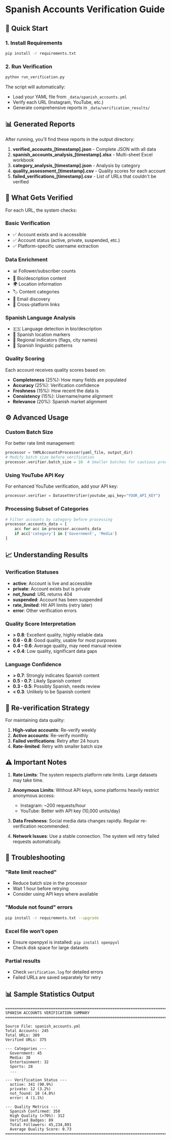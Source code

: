 # Spanish Accounts Verification Guide

## 🚀 Quick Start

### 1. Install Requirements
```bash
pip install -r requirements.txt
```

### 2. Run Verification
```bash
python run_verification.py
```

The script will automatically:
- Load your YAML file from `_data/spanish_accounts.yml`
- Verify each URL (Instagram, YouTube, etc.)
- Generate comprehensive reports in `_data/verification_results/`

## 📊 Generated Reports

After running, you'll find these reports in the output directory:

1. **verified_accounts_[timestamp].json** - Complete JSON with all data
2. **spanish_accounts_analysis_[timestamp].xlsx** - Multi-sheet Excel workbook
3. **category_analysis_[timestamp].json** - Analysis by category
4. **quality_assessment_[timestamp].csv** - Quality scores for each account
5. **failed_verifications_[timestamp].csv** - List of URLs that couldn't be verified

## 🎯 What Gets Verified

For each URL, the system checks:

### Basic Verification
- ✅ Account exists and is accessible
- ✅ Account status (active, private, suspended, etc.)
- ✅ Platform-specific username extraction

### Data Enrichment
- 📊 Follower/subscriber counts
- 📝 Bio/description content
- 🌍 Location information
- 🏷️ Content categories
- 📧 Email discovery
- 🔗 Cross-platform links

### Spanish Language Analysis
- 🇪🇸 Language detection in bio/description
- 📍 Spanish location markers
- 🏴 Regional indicators (flags, city names)
- 💬 Spanish linguistic patterns

### Quality Scoring
Each account receives quality scores based on:
- **Completeness** (25%): How many fields are populated
- **Accuracy** (25%): Verification confidence
- **Freshness** (15%): How recent the data is
- **Consistency** (15%): Username/name alignment
- **Relevance** (20%): Spanish market alignment

## ⚙️ Advanced Usage

### Custom Batch Size
For better rate limit management:
```python
processor = YAMLAccountsProcessor(yaml_file, output_dir)
# Modify batch size before verification
processor.verifier.batch_size = 10  # Smaller batches for cautious processing
```

### Using YouTube API Key
For enhanced YouTube verification, add your API key:
```python
processor.verifier = DatasetVerifier(youtube_api_key="YOUR_API_KEY")
```

### Processing Subset of Categories
```python
# Filter accounts by category before processing
processor.accounts_data = [
    acc for acc in processor.accounts_data 
    if acc['category'] in ['Government', 'Media']
]
```

## 📈 Understanding Results

### Verification Statuses
- **active**: Account is live and accessible
- **private**: Account exists but is private
- **not_found**: URL returns 404
- **suspended**: Account has been suspended
- **rate_limited**: Hit API limits (retry later)
- **error**: Other verification errors

### Quality Score Interpretation
- **> 0.8**: Excellent quality, highly reliable data
- **0.6 - 0.8**: Good quality, usable for most purposes
- **0.4 - 0.6**: Average quality, may need manual review
- **< 0.4**: Low quality, significant data gaps

### Language Confidence
- **> 0.7**: Strongly indicates Spanish content
- **0.5 - 0.7**: Likely Spanish content
- **0.3 - 0.5**: Possibly Spanish, needs review
- **< 0.3**: Unlikely to be Spanish content

## 🔄 Re-verification Strategy

For maintaining data quality:

1. **High-value accounts**: Re-verify weekly
2. **Active accounts**: Re-verify monthly
3. **Failed verifications**: Retry after 24 hours
4. **Rate-limited**: Retry with smaller batch size

## ⚠️ Important Notes

1. **Rate Limits**: The system respects platform rate limits. Large datasets may take time.

2. **Anonymous Limits**: Without API keys, some platforms heavily restrict anonymous access:
   - Instagram: ~200 requests/hour
   - YouTube: Better with API key (10,000 units/day)

3. **Data Freshness**: Social media data changes rapidly. Regular re-verification recommended.

4. **Network Issues**: Use a stable connection. The system will retry failed requests automatically.

## 🐛 Troubleshooting

### "Rate limit reached"
- Reduce batch size in the processor
- Wait 1 hour before retrying
- Consider using API keys where available

### "Module not found" errors
```bash
pip install -r requirements.txt --upgrade
```

### Excel file won't open
- Ensure openpyxl is installed: `pip install openpyxl`
- Check disk space for large datasets

### Partial results
- Check `verification.log` for detailed errors
- Failed URLs are saved separately for retry

## 📊 Sample Statistics Output

```
=======================================================================
SPANISH ACCOUNTS VERIFICATION SUMMARY
=======================================================================

Source File: spanish_accounts.yml
Total Accounts: 245
Total URLs: 389
Verified URLs: 375

--- Categories ---
  Government: 45
  Media: 38
  Entertainment: 32
  Sports: 28
  ...

--- Verification Status ---
  active: 341 (90.9%)
  private: 12 (3.2%)
  not_found: 18 (4.8%)
  error: 4 (1.1%)

--- Quality Metrics ---
  Spanish Confirmed: 358
  High Quality (>70%): 312
  Verified Badges: 89
  Total Followers: 45,234,891
  Average Quality Score: 0.73
=======================================================================
```